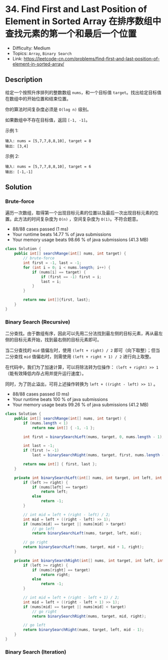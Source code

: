 # 34. Find First and Last Position of Element in Sorted Array 在排序数组中查找元素的第一个和最后一个位置

- Difficulty: Medium
- Topics: `Array`, `Binary Search`
- Link: https://leetcode-cn.com/problems/find-first-and-last-position-of-element-in-sorted-array/

## Description

给定一个按照升序排列的整数数组 `nums`，和一个目标值 `target`。找出给定目标值在数组中的开始位置和结束位置。

你的算法时间复杂度必须是 `O(log n)` 级别。

如果数组中不存在目标值，返回 `[-1, -1]`。

示例 1:
```
输入: nums = [5,7,7,8,8,10], target = 8
输出: [3,4]
```
示例 2:
```
输入: nums = [5,7,7,8,8,10], target = 6
输出: [-1,-1]
```

## Solution

### Brute-force

遍历一次数组，取得第一个出现目标元素的位置以及最后一次出现目标元素的位置。此方法的时间复杂度为 `O(n)` ，空间复杂度为 `O(1)`。不符合题意。

- 88/88 cases passed (1 ms)
- Your runtime beats 14.77 % of java submissions
- Your memory usage beats 98.66 % of java submissions (41.3 MB)

```java
class Solution {
    public int[] searchRange(int[] nums, int target) {
        // brute-force
        int first = -1, last = -1;
        for (int i = 0; i < nums.length; i++) {
            if (nums[i] == target) {
                if (first == -1) first = i;
                last = i;
            }
        }

        return new int[]{first, last};
    }
}
```

### Binary Search (Recursive)

二分查找。由于数组有序，因此可以先用二分法找到最左侧的目标元素，再从最左侧的目标元素开始，找到最右侧的目标元素即可。

当二分查找的 `mid` 值偏左时，使用 `(left + right) / 2` 即可（向下取整）；但当二分查找 `mid` 值偏右时，则需使用 `(left + right + 1) / 2` 进行向上取整。

在代码中，我们为了加速计算，可以将除法转为位操作： `(left + right) >> 1` （能有效降低内存占用并提升运行速度）。

同时，为了防止溢出，可将上述操作转换为 `left + ((right - left) >> 1)` 。

- 88/88 cases passed (0 ms)
- Your runtime beats 100 % of java submissions
- Your memory usage beats 99.26 % of java submissions (41.2 MB)

```java
class Solution {
    public int[] searchRange(int[] nums, int target) {
        if (nums.length < 1)
            return new int[] { -1, -1 };

        int first = binarySearchLeft(nums, target, 0, nums.length - 1);

        int last = -1;
        if (first != -1)
            last = binarySearchRight(nums, target, first, nums.length - 1);

        return new int[] { first, last };
    }

    private int binarySearchLeft(int[] nums, int target, int left, int right) {
        if (left >= right) {
            if (nums[left] == target)
                return left;
            else
                return -1;
        }

        // int mid = left + (right - left) / 2;
        int mid = left + ((right - left) >> 1);
        if (nums[mid] == target || nums[mid] > target)
            // go left
            return binarySearchLeft(nums, target, left, mid);

        // go right
        return binarySearchLeft(nums, target, mid + 1, right);
    }

    private int binarySearchRight(int[] nums, int target, int left, int right) {
        if (left >= right) {
            if (nums[right] == target)
                return right;
            else
                return -1;
        }

        // int mid = left + (right - left + 1) / 2;
        int mid = left + ((right - left + 1) >> 1);
        if (nums[mid] == target || nums[mid] < target)
            // go right
            return binarySearchRight(nums, target, mid, right);

        // go left
        return binarySearchRight(nums, target, left, mid - 1);
    }
}
```

### Binary Search (Iteration)

